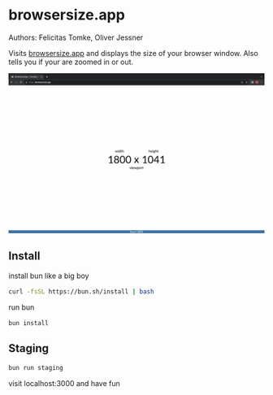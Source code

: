 # browsersize.app

Authors: Felicitas Tomke, Oliver Jessner

Visits [browsersize.app](https://browsersize.app) and displays the size of your browser window. Also tells you if your are zoomed in or out.

![](public/assets/images/screenshot.webp)

## Install

install bun like a big boy

```bash
curl -fsSL https://bun.sh/install | bash
```

run bun

```bash
bun install
```

## Staging

```bash
bun run staging
```

visit localhost:3000 and have fun

